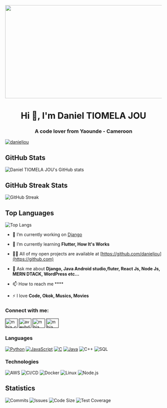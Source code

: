 <div align="center">
  <img src="https://media.giphy.com/media/dWesBcTLavkZuG35MI/giphy.gif" width="600" height="300"/>
</div>

<h1 align="center">Hi 👋, I'm Daniel TIOMELA JOU</h1>
<h3 align="center">A code lover from Yaounde - Cameroon</h3>

<p align="left"> <a href="https://github.com/ryo-ma/github-profile-trophy"><img src="https://github-profile-trophy.vercel.app/?username=danieljou" alt="danieljou" /></a> </p>

## GitHub Stats

![Daniel TIOMELA JOU's GitHub stats](https://github-readme-stats.vercel.app/api?username=danieljou&show_icons=true&theme=radical)



## GitHub Streak Stats
![GitHub Streak](https://github-readme-streak-stats.herokuapp.com/?user=danieljou&show_icons=true&theme=dark)


## Top Languages

![Top Langs](https://github-readme-stats.vercel.app/api/top-langs/?username=danieljou&layout=compact&theme=radical)

- 🔭 I’m currently working on [Django](https://www.djangoproject.com/)
- 🌱 I’m currently learning **Flutter, How It's Works**

- 👨‍💻 All of my open projects are available at [https://github.com/danieljou](https://github.com)

- 💬 Ask me about **Django, Java Android studio,fluter, React Js, Node Js, MERN DTACK, WordPress etc...**

- 📫 How to reach me ****

- ⚡ I love **Code, Okok, Musics, Movies**

<h3 align="left">Connect with me:</h3>
<p align="left">
<a href="" target="blank"><img align="center" src="https://cdn.jsdelivr.net/npm/simple-icons@3.0.1/icons/twitter.svg" alt="mbia_cyrille" height="30" width="40" /></a>
<a href="" target="blank"><img align="center" src="https://cdn.jsdelivr.net/npm/simple-icons@3.0.1/icons/linkedin.svg" alt="aveybd" height="30" width="40" /></a>
<a href="" target="blank"><img align="center" src="https://cdn.jsdelivr.net/npm/simple-icons@3.0.1/icons/facebook.svg" alt="mbia cyrille" height="30" width="40" /></a>
<a href="" target="blank"><img align="center" src="https://cdn.jsdelivr.net/npm/simple-icons@3.0.1/icons/instagram.svg" alt="mbia cyrille" height="30" width="40" /></a>
</p>


### Languages

[![Python](https://img.shields.io/badge/-Python-000?&logo=python)](https://github.com/danieljou?tab=repositories&q=&type=&language=python)
[![JavaScript](https://img.shields.io/badge/-JavaScript-000?&logo=JavaScript&logoColor=ddc508)](https://github.com/danieljou?tab=repositories&q=&type=&language=javascript)
[![C](https://img.shields.io/badge/-C-000?&logo=C)](https://github.com/danieljou?tab=repositories&q=&type=&language=c)
[![Java](https://img.shields.io/badge/-Java-000?&logo=Java&logoColor=007396)](https://github.com/danieljou?tab=repositories&q=&type=&language=java)
![C++](https://img.shields.io/badge/-C++-000?&logo=c%2b%2b&logoColor=00599C)
![SQL](https://img.shields.io/badge/-SQL-000?&logo=MySQL&logoColor=4479A1)

### Technologies

![AWS](https://img.shields.io/badge/-AWS-000?&logo=Amazon-AWS&logoColor=FF9900)
![CI/CD](https://img.shields.io/badge/-CI%2FCD-000?&logo=CircleCI&logoColor=888)
![Docker](https://img.shields.io/badge/-Docker-000?&logo=Docker)
![Linux](https://img.shields.io/badge/-Linux-000?&logo=Linux&logoColor=FCC624)
![Node.js](https://img.shields.io/badge/-Node.js-000?&logo=node.js)


## Statistics

![Commits](https://img.shields.io/github/commit-activity/w/danieljou/repository-name?label=Commits)
![Issues](https://img.shields.io/github/issues/danieljou/repository-name?label=Issues)
![Code Size](https://img.shields.io/github/languages/code-size/danieljou/repository-name?label=Code%20Size)
![Test Coverage](https://img.shields.io/codecov/c/github/danieljou/repository-name?label=Test%20Coverage)

